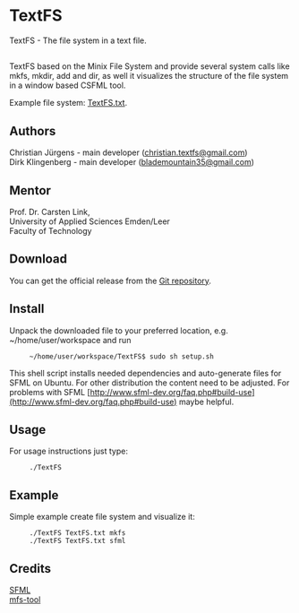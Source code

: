 # TextFS

TextFS - The file system in a text file. 


## 

TextFS based on the Minix File System and provide several system calls like mkfs, mkdir, add and dir, as well it visualizes the structure of the file system in a window based CSFML tool. 

Example file system: [TextFS.txt](https://github.com/cj-prog/TextFS/blob/master/examples/TextFS.txt).

## Authors

Christian Jürgens - main developer (christian.textfs@gmail.com)                                                               
Dirk Klingenberg  - main developer (blademountain35@gmail.com)

## Mentor

Prof. Dr. Carsten Link,                                                                                                       
University of Applied Sciences Emden/Leer                                                                                     
Faculty of Technology

## Download

You can get the official release from the [Git repository](https://github.com/cj-prog/TextFS).

## Install

Unpack the downloaded file to your preferred location, e.g. ~/home/user/workspace and run

         ~/home/user/workspace/TextFS$ sudo sh setup.sh
	
This shell script installs needed dependencies and auto-generate files for SFML on Ubuntu. For other distribution the content need to be adjusted. For problems with SFML [http://www.sfml-dev.org/faq.php#build-use](http://www.sfml-dev.org/faq.php#build-use) maybe helpful.

## Usage

For usage instructions just type:
        
         ./TextFS   
	 
## Example

Simple example create file system and visualize it:

         ./TextFS TextFS.txt mkfs
         ./TextFS TextFS.txt sfml	
   
   
## Credits

[SFML](http://www.sfml-dev.org/)                                                                                             
[mfs-tool](https://sourceforge.net/projects/mfstool/)
